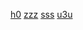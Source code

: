 [h0](https://wrreee.github.io/h0)
[zzz](https://wrreee.github.io/zzz)
[sss](https://wrreee.github.io/sss)
[u3u](https://wrreee.github.io/u3u)
